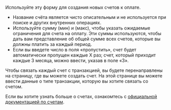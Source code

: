 Используйте эту форму для создания новых счетов к оплате.

* Название счёта является чисто описательным и не используется при поиске и других внутренних операциях.
* Используйте сумму (мин) и (макс), чтобы указать ожидаемые ограничения для счета на оплату. Эти суммы используются, чтобы дать вам представление об общей сумме всех счетов, которые вы должны платить за каждый период.
* Если вы введете число в поля «пропустить», счет будет автоматически пропущен каждые X раз; счет, который приходит каждые 3 месяца, можно ввести, указав в поле «3».

Чтобы связать каждый счет с транзакцией, вы будете перенаправлены на страницу, где вы можете создать счет. На этой странице вы можете ввести данные о типе транзакции, которую вы хотите связать со счетом.

Если вы хотите узнать больше о счетах, ознакомтесь с [официальной документацией по счетам](https://firefly-iii.readthedocs.io/en/latest/advanced/bills.html).